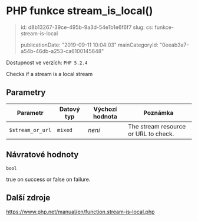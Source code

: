 PHP funkce stream_is_local()
============================

> id: d8b13267-39ce-495b-9a3d-54e1b1e6f6f7
> slug:
> 	cs: funkce-stream-is-local
>
> publicationDate: "2019-09-11 10:04:03"
> mainCategoryId: "0eeab3a7-a54b-46db-a253-ca6100145648"

Dostupnost ve verzích: `PHP 5.2.4`

Checks if a stream is a local stream


Parametry
--------------

| Parametr | Datový typ | Výchozí hodnota | Poznámka |
|-----|-----|-----|-----|
| `$stream_or_url` | `mixed` | *není* | The stream resource or URL to check. |


Návratové hodnoty
----------------

`bool`

true on success or false on failure.

Další zdroje
------------

https://www.php.net/manual/en/function.stream-is-local.php
